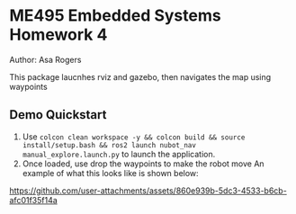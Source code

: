 # ME495 Embedded Systems Homework 4
Author: Asa Rogers

This package laucnhes rviz and gazebo, then navigates the map using waypoints

## Demo Quickstart
1. Use `colcon clean workspace -y && colcon build && source install/setup.bash && ros2 launch nubot_nav manual_explore.launch.py` to launch the application.
2. Once loaded, use drop the waypoints to make the robot move
   An example of what this looks like is shown below:

https://github.com/user-attachments/assets/860e939b-5dc3-4533-b6cb-afc01f35f14a




